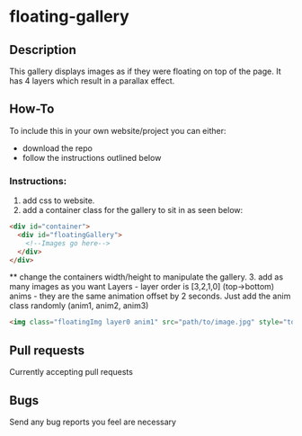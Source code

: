 # floating-gallery
## Description
This gallery displays images as if they were floating on top of the page. It has 4 layers which result in a parallax effect.
## How-To
To include this in your own website/project you can either:
* download the repo
* follow the instructions outlined below

### Instructions:
1. add css to website.
2. add a container class for the gallery to sit in as seen below:
```HTML
<div id="container">
  <div id="floatingGallery">
    <!--Images go here-->
  </div>
</div>
```
** change the containers width/height to manipulate the gallery.
3. add as many images as you want
Layers - layer order is [3,2,1,0] (top->bottom)
anims - they are the same animation offset by 2 seconds. Just add the anim class randomly (anim1, anim2, anim3)
```HTML
<img class="floatingImg layer0 anim1" src="path/to/image.jpg" style="top: 5%; left: 5%;">
```
## Pull requests
Currently accepting pull requests
## Bugs
Send any bug reports you feel are necessary
